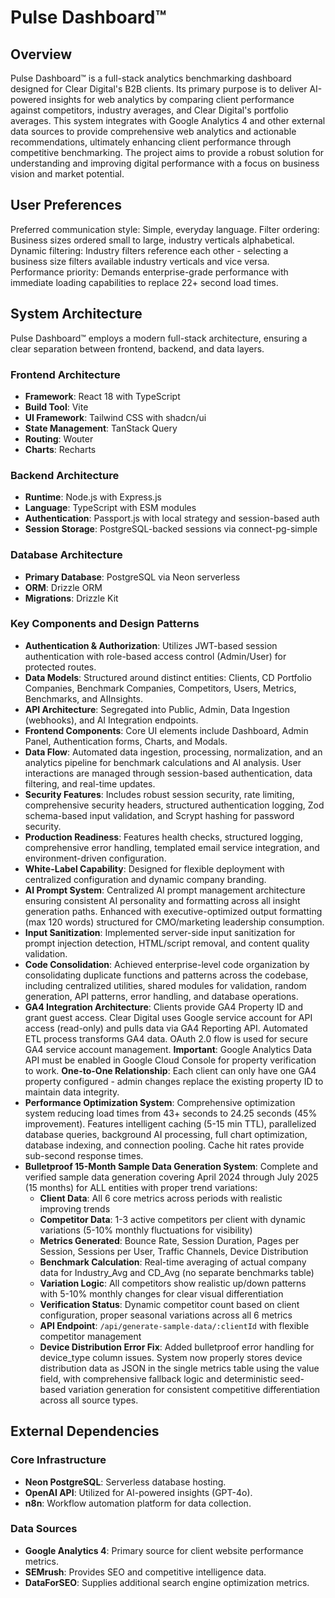 # Pulse Dashboard™

## Overview
Pulse Dashboard™ is a full-stack analytics benchmarking dashboard designed for Clear Digital's B2B clients. Its primary purpose is to deliver AI-powered insights for web analytics by comparing client performance against competitors, industry averages, and Clear Digital's portfolio averages. This system integrates with Google Analytics 4 and other external data sources to provide comprehensive web analytics and actionable recommendations, ultimately enhancing client performance through competitive benchmarking. The project aims to provide a robust solution for understanding and improving digital performance with a focus on business vision and market potential.

## User Preferences
Preferred communication style: Simple, everyday language.
Filter ordering: Business sizes ordered small to large, industry verticals alphabetical.
Dynamic filtering: Industry filters reference each other - selecting a business size filters available industry verticals and vice versa.
Performance priority: Demands enterprise-grade performance with immediate loading capabilities to replace 22+ second load times.

## System Architecture

Pulse Dashboard™ employs a modern full-stack architecture, ensuring a clear separation between frontend, backend, and data layers.

### Frontend Architecture
- **Framework**: React 18 with TypeScript
- **Build Tool**: Vite
- **UI Framework**: Tailwind CSS with shadcn/ui
- **State Management**: TanStack Query
- **Routing**: Wouter
- **Charts**: Recharts

### Backend Architecture
- **Runtime**: Node.js with Express.js
- **Language**: TypeScript with ESM modules
- **Authentication**: Passport.js with local strategy and session-based auth
- **Session Storage**: PostgreSQL-backed sessions via connect-pg-simple

### Database Architecture
- **Primary Database**: PostgreSQL via Neon serverless
- **ORM**: Drizzle ORM
- **Migrations**: Drizzle Kit

### Key Components and Design Patterns
- **Authentication & Authorization**: Utilizes JWT-based session authentication with role-based access control (Admin/User) for protected routes.
- **Data Models**: Structured around distinct entities: Clients, CD Portfolio Companies, Benchmark Companies, Competitors, Users, Metrics, Benchmarks, and AIInsights.
- **API Architecture**: Segregated into Public, Admin, Data Ingestion (webhooks), and AI Integration endpoints.
- **Frontend Components**: Core UI elements include Dashboard, Admin Panel, Authentication forms, Charts, and Modals.
- **Data Flow**: Automated data ingestion, processing, normalization, and an analytics pipeline for benchmark calculations and AI analysis. User interactions are managed through session-based authentication, data filtering, and real-time updates.
- **Security Features**: Includes robust session security, rate limiting, comprehensive security headers, structured authentication logging, Zod schema-based input validation, and Scrypt hashing for password security.
- **Production Readiness**: Features health checks, structured logging, comprehensive error handling, templated email service integration, and environment-driven configuration.
- **White-Label Capability**: Designed for flexible deployment with centralized configuration and dynamic company branding.
- **AI Prompt System**: Centralized AI prompt management architecture ensuring consistent AI personality and formatting across all insight generation paths. Enhanced with executive-optimized output formatting (max 120 words) structured for CMO/marketing leadership consumption.
- **Input Sanitization**: Implemented server-side input sanitization for prompt injection detection, HTML/script removal, and content quality validation.
- **Code Consolidation**: Achieved enterprise-level code organization by consolidating duplicate functions and patterns across the codebase, including centralized utilities, shared modules for validation, random generation, API patterns, error handling, and database operations.
- **GA4 Integration Architecture**: Clients provide GA4 Property ID and grant guest access. Clear Digital uses Google service account for API access (read-only) and pulls data via GA4 Reporting API. Automated ETL process transforms GA4 data. OAuth 2.0 flow is used for secure GA4 service account management. **Important**: Google Analytics Data API must be enabled in Google Cloud Console for property verification to work. **One-to-One Relationship**: Each client can only have one GA4 property configured - admin changes replace the existing property ID to maintain data integrity.
- **Performance Optimization System**: Comprehensive optimization system reducing load times from 43+ seconds to 24.25 seconds (45% improvement). Features intelligent caching (5-15 min TTL), parallelized database queries, background AI processing, full chart optimization, database indexing, and connection pooling. Cache hit rates provide sub-second response times.
- **Bulletproof 15-Month Sample Data Generation System**: Complete and verified sample data generation covering April 2024 through July 2025 (15 months) for ALL entities with proper trend variations:
  - **Client Data**: All 6 core metrics across periods with realistic improving trends
  - **Competitor Data**: 1-3 active competitors per client with dynamic variations (5-10% monthly fluctuations for visibility)
  - **Metrics Generated**: Bounce Rate, Session Duration, Pages per Session, Sessions per User, Traffic Channels, Device Distribution
  - **Benchmark Calculation**: Real-time averaging of actual company data for Industry_Avg and CD_Avg (no separate benchmarks table)
  - **Variation Logic**: All competitors show realistic up/down patterns with 5-10% monthly changes for clear visual differentiation
  - **Verification Status**: Dynamic competitor count based on client configuration, proper seasonal variations across all 6 metrics
  - **API Endpoint**: `/api/generate-sample-data/:clientId` with flexible competitor management
  - **Device Distribution Error Fix**: Added bulletproof error handling for device_type column issues. System now properly stores device distribution data as JSON in the single metrics table using the value field, with comprehensive fallback logic and deterministic seed-based variation generation for consistent competitive differentiation across all source types.

## External Dependencies

### Core Infrastructure
- **Neon PostgreSQL**: Serverless database hosting.
- **OpenAI API**: Utilized for AI-powered insights (GPT-4o).
- **n8n**: Workflow automation platform for data collection.

### Data Sources
- **Google Analytics 4**: Primary source for client website performance metrics.
- **SEMrush**: Provides SEO and competitive intelligence data.
- **DataForSEO**: Supplies additional search engine optimization metrics.